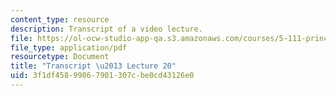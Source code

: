 ```yaml
---
content_type: resource
description: Transcript of a video lecture.
file: https://ol-ocw-studio-app-qa.s3.amazonaws.com/courses/5-111-principles-of-chemical-science-fall-2008/3f1df45899867901307cbe0cd43126e0_5-111F08-L20.pdf
file_type: application/pdf
resourcetype: Document
title: "Transcript \u2013 Lecture 20"
uid: 3f1df458-9986-7901-307c-be0cd43126e0
---
```

